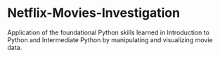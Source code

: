 # Netflix-Movies-Investigation
Application of the foundational Python skills learned in Introduction to Python and Intermediate Python by manipulating and visualizing movie data.
